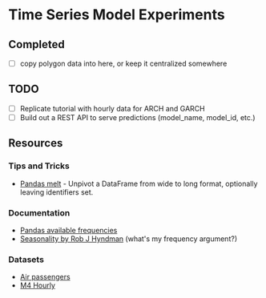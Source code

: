 # Time Series Model Experiments

## Completed
- [ ] copy polygon data into here, or keep it centralized somewhere

## TODO
- [ ] Replicate tutorial with hourly data for ARCH and GARCH
- [ ] Build out a REST API to serve predictions (model_name, model_id, etc.)

## Resources

### Tips and Tricks
- [Pandas melt](https://pandas.pydata.org/docs/reference/api/pandas.melt.html) - Unpivot a DataFrame from wide to long format, optionally leaving identifiers set.

### Documentation
- [Pandas available frequencies](https://pandas.pydata.org/pandas-docs/stable/user_guide/timeseries.html#offset-aliases)
- [Seasonality by Rob J Hyndman](https://robjhyndman.com/hyndsight/seasonal-periods/) (what's my frequency argument?)

### Datasets
- [Air passengers]('https://datasets-nixtla.s3.amazonaws.com/air-passengers.csv')
- [M4 Hourly](https://datasets-nixtla.s3.amazonaws.com/m4-hourly.parquet')